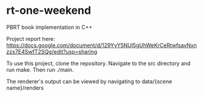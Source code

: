 # rt-one-weekend
PBRT book implementation in C++

Project report here: https://docs.google.com/document/d/129YyY5NUl5gUhWeKrCeRtwfsavNxnzzx7E4SwfT2SQg/edit?usp=sharing

To use this project, clone the repository. Navigate to the src directory and run make. Then run ./main.

The renderer's output can be viewed by navigating to data/{scene name}/renders
